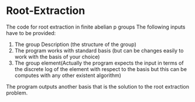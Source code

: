 # Root-Extraction
The code for root extraction in finite abelian p groups
The following inputs have to be provided:
1. The group Description (the structure of the group)
2. The program works with standard basis (but can be changes easily to work with the basis of your choice)
3. The group element(Actually the program expects the input in terms of the discrete log of the element with respect to the basis but this can be computes with any other existent algorithm)

The program outputs another basis that is the solution to the root extraction problem.
